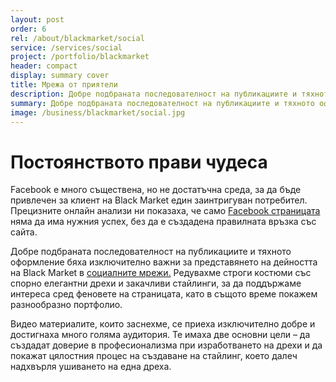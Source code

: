 ```yaml
---
layout: post
order: 6
rel: /about/blackmarket/social
service: /services/social
project: /portfolio/blackmarket
header: compact
display: summary cover
title: Мрежа от приятели
description: Добре подбраната последователност на публикациите и тяхното оформление бяха изключително важни за представянето на дейността на Black Market в социалните мрежи.
summary: Добре подбраната последователност на публикациите и тяхното оформление бяха изключително важни за представянето на дейността на Black Market в социалните мрежи.Facebook e много съществена, но не достатъчна среда, за да бъде привлечен за клиент един заинтригуван потребител. Прецизните онлайн анализи ни показаха, че само Facebook страницата няма да има нужния успех, без да е създадена правилната връзка със сайта.
image: /business/blackmarket/social.jpg
---
```

# Постоянството прави чудеса
Facebook e много съществена, но не достатъчна среда, за да бъде привлечен за клиент на Black Market един заинтригуван потребител. Прецизните онлайн анализи ни показаха, че само [Facebook страницата](./../../маркетинг/социални-мрежи.html) няма да има нужния успех, без да е създадена правилната връзка със сайта. 

Добре подбраната последователност на публикациите и тяхното оформление бяха изключително важни за представянето на дейността на Black Market в [социалните мрежи.](./../../маркетинг/социални-мрежи.html) Редувахме строги костюми със спорно елегантни дрехи и закачливи стайлинги, за да поддържаме интереса сред феновете на страницата, като в същото време покажем разнообразно портфолио.

Видео материалите, които заснехме, се приеха изключително добре и достигнаха много голяма аудитория. Те имаха две основни цели – да създадат доверие в професионализма при изработването на дрехи и да покажат цялостния процес на създаване на стайлинг, което далеч надхвърля ушиването на една дреха.